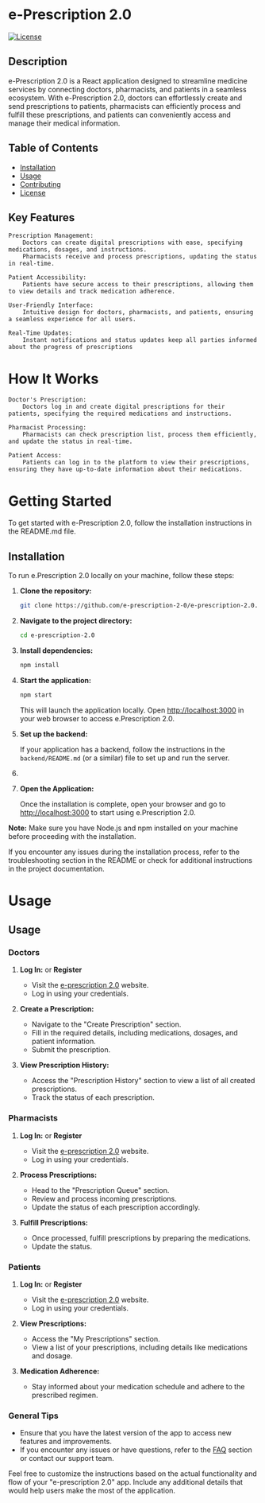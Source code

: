 # e-Prescription 2.0

[![License](https://img.shields.io/badge/license-MIT-blue.svg)](https://opensource.org/licenses/MIT)

## Description

e-Prescription 2.0 is a React application designed to streamline medicine services by connecting doctors, pharmacists, and patients in a seamless ecosystem. With e-Prescription 2.0, doctors can effortlessly create and send prescriptions to patients, pharmacists can efficiently process and fulfill these prescriptions, and patients can conveniently access and manage their medical information.

## Table of Contents

- [Installation](#installation)
- [Usage](#usage)
- [Contributing](#contributing)
- [License](#license)


## Key Features

    Prescription Management:
        Doctors can create digital prescriptions with ease, specifying medications, dosages, and instructions.
        Pharmacists receive and process prescriptions, updating the status in real-time.

    Patient Accessibility:
        Patients have secure access to their prescriptions, allowing them to view details and track medication adherence.

    User-Friendly Interface:
        Intuitive design for doctors, pharmacists, and patients, ensuring a seamless experience for all users.

    Real-Time Updates:
        Instant notifications and status updates keep all parties informed about the progress of prescriptions

# How It Works

    Doctor's Prescription:
        Doctors log in and create digital prescriptions for their patients, specifying the required medications and instructions.

    Pharmacist Processing:
        Pharmacists can check prescription list, process them efficiently, and update the status in real-time.

    Patient Access:
        Patients can log in to the platform to view their prescriptions, ensuring they have up-to-date information about their medications.

# Getting Started

To get started with e-Prescription 2.0, follow the installation instructions in the README.md file.


## Installation

To run e.Prescription 2.0 locally on your machine, follow these steps:

1. **Clone the repository:**

    ```bash
    git clone https://github.com/e-prescription-2-0/e-prescription-2.0.git
    ```

2. **Navigate to the project directory:**

    ```bash
    cd e-prescription-2.0
    ```

3. **Install dependencies:**

    ```bash
    npm install
    ```

4. **Start the application:**

    ```bash
    npm start
    ```

   This will launch the application locally. Open [http://localhost:3000](http://localhost:3000) in your web browser to access e.Prescription 2.0.

5. **Set up the backend:**

   If your application has a backend, follow the instructions in the `backend/README.md` (or a similar) file to set up and run the server.

6.

7. **Open the Application:**

   Once the installation is complete, open your browser and go to [http://localhost:3000](http://localhost:3000) to start using e.Prescription 2.0.

**Note:** Make sure you have Node.js and npm installed on your machine before proceeding with the installation.

If you encounter any issues during the installation process, refer to the troubleshooting section in the README or check for additional instructions in the project documentation.
# Usage
## Usage

### Doctors

1. **Log In:** or **Register**
   - Visit the [e-prescription 2.0]((http:localhost:3000)) website.
   - Log in using your credentials.

2. **Create a Prescription:**
   - Navigate to the "Create Prescription" section.
   - Fill in the required details, including medications, dosages, and patient information.
   - Submit the prescription.

3. **View Prescription History:**
   - Access the "Prescription History" section to view a list of all created prescriptions.
   - Track the status of each prescription.

### Pharmacists

1. **Log In:** or **Register**
   - Visit the [e-prescription 2.0]((http:localhost:3000)) website.
   - Log in using your credentials.

2. **Process Prescriptions:**
   - Head to the "Prescription Queue" section.
   - Review and process incoming prescriptions.
   - Update the status of each prescription accordingly.

3. **Fulfill Prescriptions:**
   - Once processed, fulfill prescriptions by preparing the medications.
   - Update the status.

### Patients

1. **Log In:** or **Register**
   - Visit the [e-prescription 2.0](http:localhost:3000) website.
   - Log in using your credentials.

2. **View Prescriptions:**
   - Access the "My Prescriptions" section.
   - View a list of your prescriptions, including details like medications and dosage.

3. **Medication Adherence:**
   - Stay informed about your medication schedule and adhere to the prescribed regimen.



### General Tips

- Ensure that you have the latest version of the app to access new features and improvements.
- If you encounter any issues or have questions, refer to the [FAQ](#link-to-faq) section or contact our support team.

Feel free to customize the instructions based on the actual functionality and flow of your "e-prescription 2.0" app. Include any additional details that would help users make the most of the application.


